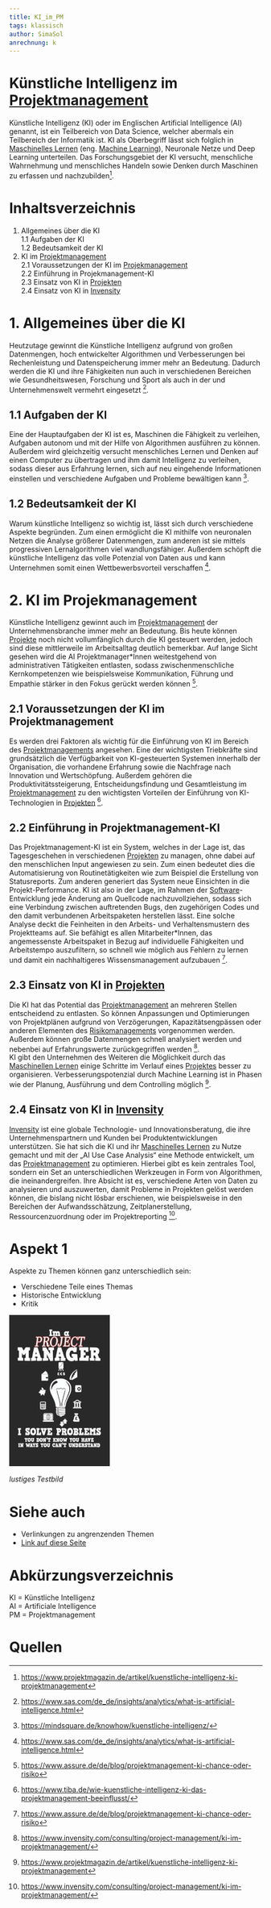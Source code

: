 ```yaml
---
title: KI_im_PM
tags: klassisch
author: SimaSol
anrechnung: k
---
```



# Künstliche Intelligenz im [Projektmanagement](Projektmanagement.md)

Künstliche Intelligenz (KI) oder im Englischen Artificial Intelligence (AI) genannt, ist ein Teilbereich von Data Science, welcher abermals ein Teilbereich der Informatik ist. 
KI als Oberbegriff lässt sich folglich in [Maschinelles Lernen](Machine_Learning_im_Projektmanagement.md) (eng. [Machine Learning](Machine_Learning_im_Projektmanagement.md)), Neuronale Netze und Deep Learning unterteilen. 
Das Forschungsgebiet der KI versucht, menschliche Wahrnehmung und menschliches Handeln sowie Denken durch Maschinen zu erfassen und nachzubilden[^1]. 

# Inhaltsverzeichnis
1. Allgemeines über die KI <br>
    1.1 Aufgaben der KI <br>
    1.2 Bedeutsamkeit der KI
2. KI im [Projektmanagement](Projektmanagement.md) <br>
  2.1 Voraussetzungen der KI im [Projekmanagement](Projektmanagement.md) <br> 
  2.2 Einführung in Projekmanagement-KI <br>
  2.3 Einsatz von KI in [Projekten](Projekt.md) <br>
  2.4 Einsatz von KI in [Invensity](https://www.invensity.com/)
  
# 1. Allgemeines über die KI

Heutzutage gewinnt die Künstliche Intelligenz aufgrund von großen Datenmengen, hoch entwickelter Algorithmen und Verbesserungen bei Rechenleistung und Datenspeicherung immer mehr an Bedeutung. 
Dadurch werden die KI und ihre Fähigkeiten nun auch in verschiedenen Bereichen wie Gesundheitswesen, Forschung und Sport als auch in der und Unternehmenswelt vermehrt eingesetzt [^2].

## 1.1 Aufgaben der KI

Eine der Hauptaufgaben der KI ist es, Maschinen die Fähigkeit zu verleihen, Aufgaben autonom und mit der Hilfe von Algorithmen ausführen zu können. 
Außerdem wird gleichzeitig versucht menschliches Lernen und Denken auf einen Computer zu übertragen und ihm damit Intelligenz zu verleihen, sodass dieser aus Erfahrung lernen, sich auf neu eingehende Informationen einstellen und verschiedene Aufgaben und Probleme bewältigen kann [^3]. 

## 1.2 Bedeutsamkeit der KI

Warum künstliche Intelligenz so wichtig ist, lässt sich durch verschiedene Aspekte begründen. 
Zum einen ermöglicht die KI mithilfe von neuronalen Netzen die Analyse größerer Datenmengen, zum anderen ist sie mittels progressiven Lernalgorithmen viel wandlungsfähiger. 
Außerdem schöpft die künstliche Intelligenz das volle Potenzial von Daten aus und kann Unternehmen somit einen Wettbewerbsvorteil verschaffen [^2].

# 2. KI im Projekmanagement 

Künstliche Intelligenz gewinnt auch im [Projektmanagement](Projektmanagement.md) der Unternehmensbranche immer mehr an Bedeutung. 
Bis heute können [Projekte](Projekt.md) noch nicht vollumfänglich durch die KI gesteuert werden, jedoch sind diese mittlerweile im Arbeitsalltag deutlich bemerkbar. 
Auf lange Sicht gesehen wird die AI Projektmanager*Innen weitestgehend von administrativen Tätigkeiten entlasten, sodass zwischenmenschliche Kernkompetenzen wie beispielsweise Kommunikation, Führung und Empathie stärker in den Fokus gerückt werden können [^4].

## 2.1 Voraussetzungen der KI im Projektmanagement

Es werden drei Faktoren als wichtig für die Einführung von KI im Bereich des [Projektmanagements](Projektmanagement.md) angesehen. 
Eine der wichtigsten Triebkräfte sind grundsätzlich die Verfügbarkeit von KI-gesteuerten Systemen innerhalb der Organisation, die vorhandene Erfahrung sowie die Nachfrage nach Innovation und Wertschöpfung. 
Außerdem gehören die Produktivitätssteigerung, Entscheidungsfindung und Gesamtleistung im [Projektmanagement](Projektmanagement.md) zu den wichtigsten Vorteilen der Einführung von KI-Technologien in [Projekten](Projekt.md) [^5].

## 2.2 Einführung in Projektmanagement-KI

Das Projektmanagement-KI ist ein System, welches in der Lage ist, das Tagesgeschehen in verschiedenen [Projekten](Projekt.md) zu managen, ohne dabei auf den menschlichen Input angewiesen zu sein.
Zum einen bedeutet dies die Automatisierung von Routinetätigkeiten wie zum Beispiel die Erstellung von Statusreports. 
Zum anderen generiert das System neue Einsichten in die Projekt-Performance. 
KI ist also in der Lage, im Rahmen der [Software](KI_Software_fuer_Projektmanagement.md)-Entwicklung jede Änderung am Quellcode nachzuvollziehen, sodass sich eine Verbindung zwischen auftretenden Bugs, den zugehörigen Codes und den damit verbundenen Arbeitspaketen herstellen lässt. 
Eine solche Analyse deckt die Feinheiten in den Arbeits- und Verhaltensmustern des Projektteams auf. 
Sie befähigt es allen Mitarbeiter*Innen, das angemessenste Arbeitspaket in Bezug auf individuelle Fähigkeiten und Arbeitstempo auszufiltern, so schnell wie möglich aus Fehlern zu lernen und damit ein nachhaltigeres Wissensmanagement aufzubauen [^4].

## 2.3 Einsatz von KI in [Projekten](Projekt.md)

Die KI hat das Potential das [Projektmanagement](Projektmanagement.md) an mehreren Stellen entscheidend zu entlasten. 
So können Anpassungen und Optimierungen von Projektplänen aufgrund von Verzögerungen, Kapazitätsengpässen oder anderen Elementen des [Risikomanagements](Risikomanagement.md) vorgenommen werden. 
Außerdem können große Datenmengen schnell analysiert werden und nebenbei auf Erfahrungswerte zurückgegriffen werden [^6]. <br>
KI gibt den Unternehmen des Weiteren die Möglichkeit durch das [Maschinellen Lernen](Machine_Learning_im_Projektmanagement.md) einige Schritte im Verlauf eines [Projektes](Projekt.md) besser zu organisieren. 
Verbesserungspotenzial durch Machine Learning ist in Phasen wie der Planung, Ausführung und dem Controlling möglich [^1].

## 2.4 Einsatz von KI in [Invensity](https://www.invensity.com/)

[Invensity](https://www.invensity.com/) ist eine globale Technologie- und Innovationsberatung, die ihre Unternehmenspartnern und Kunden bei Produktentwicklungen unterstützen. 
Sie hat sich die KI und ihr [Maschinelles Lernen](Machine_Learning_im_Projektmanagement.md) zu Nutze gemacht und mit der „AI Use Case Analysis“ eine Methode entwickelt, um das [Projektmanagement](Projektmanagement.md) zu optimieren. 
Hierbei gibt es kein zentrales Tool, sondern ein Set an unterschiedlichen Werkzeugen in Form von Algorithmen, die ineinandergreifen. 
Ihre Absicht ist es, verschiedene Arten von Daten zu analysieren und auszuwerten, damit Probleme in Projekten gelöst werden können, die bislang nicht lösbar erschienen, wie beispielsweise in den Bereichen der Aufwandsschätzung, Zeitplanerstellung, Ressourcenzuordnung oder im Projektreporting [^6].

# Aspekt 1

Aspekte zu Themen können ganz unterschiedlich sein:

* Verschiedene Teile eines Themas 
* Historische Entwicklung
* Kritik 

![Beispielabbildung](KI_im_PM/test-file.jpg)

*lustiges Testbild*


# Siehe auch

* Verlinkungen zu angrenzenden Themen
* [Link auf diese Seite](KI_im_PM.md)

# Abkürzungsverzeichnis
KI = Künstliche Intelligenz <br>
AI = Artificiale Intelligence <br>
PM = Projektmanagement

# Quellen

[^1]: https://www.projektmagazin.de/artikel/kuenstliche-intelligenz-ki-projektmanagement
[^2]: https://www.sas.com/de_de/insights/analytics/what-is-artificial-intelligence.html 
[^3]: https://mindsquare.de/knowhow/kuenstliche-intelligenz/ 
[^4]: https://www.assure.de/de/blog/projektmanagement-ki-chance-oder-risiko 
[^5]: https://www.tiba.de/wie-kuenstliche-intelligenz-ki-das-projektmanagement-beeinflusst/ 
[^6]: https://www.invensity.com/consulting/project-management/ki-im-projektmanagement/ 

